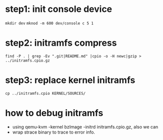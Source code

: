 # step1: init console device
`mkdir dev`
`mknod -m 600 dev/console c 5 1`

# step2: initramfs compress
`find -P . | grep -Ev ".git|README.md" |cpio -o -H newc|gzip > ../initramfs.cpio.gz`

# step3: replace kernel initramfs
`cp ../initramfs.cpio KERNEL/SOURCES/`

# how to debug initramfs
* using qemu-kvm -kernel bzImage -initrd initramfs.cpio.gz, also we can
* wrap strace binary to trace to error info.
